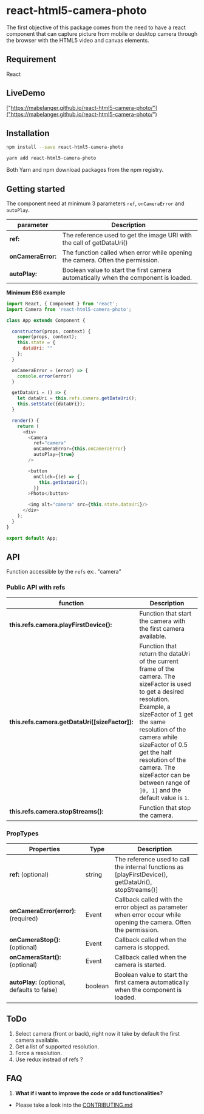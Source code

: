 # react-html5-camera-photo

The first objective of this package comes from the need to have a react component that can capture picture from mobile or desktop camera through the browser with the HTML5 video and canvas elements.

## Requirement
React

## LiveDemo
["https://mabelanger.github.io/react-html5-camera-photo/"]("https://mabelanger.github.io/react-html5-camera-photo/")

## Installation

```bash
npm install --save react-html5-camera-photo
```

```bash
yarn add react-html5-camera-photo
```

Both Yarn and npm download packages from the npm registry.

## Getting started

The component need at minimum 3 parameters `ref`, `onCameraError` and `autoPlay`.

parameter | Description
--- | ---
**ref:** | The reference used to get the image URI with the call of getDataUri()
**onCameraError:** | The function called when error while opening the camera. Often the permission.
**autoPlay:** | Boolean value to start the first camera automatically when the component is loaded.

**Minimum ES6 example**
```js
import React, { Component } from 'react';
import Camera from 'react-html5-camera-photo';

class App extends Component {

  constructor(props, context) {
    super(props, context);
    this.state = {
      dataUri: ""
    };
  }

  onCameraError = (error) => {
    console.error(error)
  }

  getDataUri = () => {
    let dataUri = this.refs.camera.getDataUri();
    this.setState({dataUri});
  }

  render() {
    return (
      <div>
        <Camera
          ref="camera"
          onCameraError={this.onCameraError}
          autoPlay={true}
        />

        <button
          onClick={(e) => {
            this.getDataUri();
          }}
        >Photo</button>

        <img alt="camera" src={this.state.dataUri}/>
      </div>
    );
  }
}

export default App;
```

## API
Function accessible by the `refs` ex:. "camera"

### Public API with refs
function | Description
--- | ---
**this.refs.camera.playFirstDevice():** | Function that start the camera with the first camera available.
**this.refs.camera.getDataUri([sizeFactor]):** | Function that return the dataUri of the current frame of the camera. The sizeFactor is used to get a desired resolution. Example, a sizeFactor of 1 get the same resolution of the camera while sizeFactor of 0.5 get the half resolution of the camera. The sizeFactor can be between range of `]0, 1]` and the default value is `1`.
**this.refs.camera.stopStreams():** | Function that stop the camera.

### PropTypes
Properties | Type | Description
--- | --- | ---
**ref:** (optional) | string | The reference used to call the internal functions as [playFirstDevice(), getDataUri(), stopStreams()]
**onCameraError(error):** (required) | Event | Callback called with the error object as parameter when error occur while opening the camera. Often the permission.
**onCameraStop():** (optional) | Event | Callback called when the camera is stopped.
**onCameraStart():** (optional) | Event | Callback called when the camera is started.
**autoPlay:**  (optional, defaults to false) | boolean | Boolean value to start the first camera automatically when the component is loaded.

## ToDo
1. Select camera (front or back), right now it take by default the first camera available.
2. Get a list of supported resolution.
3. Force a resolution.
4. Use redux instead of refs ?

## FAQ
1. <b>What if i want to improve the code or add functionalities?</b>
  * Please take a look into the [CONTRIBUTING.md](CONTRIBUTING.md)

